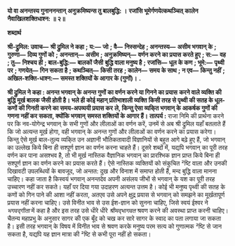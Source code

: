 **यो वा अनन्तस्य गुनाननन्तान्** **अनुक्रमिष्यन्स तु बालबुद्धि: ।** **रजांसि भूमेर्गणयेत्कथञ्चित्** **कालेन नैवाखिलशक्तिधाश्न: ॥ २॥** 

**शब्दार्थ** 

**श्री-द्रुमिल: उवाच—** **श्री द्रुमिल ने कहा** **; य:—** **जो** **; वै—** **निस्सन्देह** **; अनन्तस्य—** **असीम भगवान् के** **; गुरुणा—** **दिव्य गुणों को** **;** **अनन्तान्—** **असीम** **; अनुक्रमिष्यन्—** **वर्णन करने का प्रयास करते हुए** **; स:—** **वह** **; तु—** **निश्चय ही** **; बाल-बुद्धि:—** **बालकों जैसी** **बुद्धि वाला मनुष्य है** **; रजांसि—** **धूल के कण** **; भूमे:—** **पृथ्वी पर** **; गणयेत्—** **गिन सकता है** **; कथञ्चित्—** **किसी तरह** **; कालेन—** **समय के साथ** **; न एव—** **किन्तु नहीं** **; अखिल-शक्ति-धाश्न:—** **समस्त शक्तियों के आगार के (गुणों)।** **.** 

**श्री द्रुमिल ने कहा : अनन्त भगवान् के अनन्त गुणों का वर्णन करने या गिनने का प्रयास** **करने वाले व्यक्ति की बुद्धि मूर्ख बालक जैसी होती है। भले ही कोई महान् प्रतिभाशाली व्यक्ति** **किसी तरह से पृथ्वी की सतह के धूल-कणों की गिनती करने का समय-अपव्ययी प्रयास कर** **ले, किन्तु ऐसा व्यकि्त भगवान् के आकर्षक गुणों की गणना नहीं कर सकता, क्योंकि भगवान्** **समस्त शक्तियों के आगार हैं।** **तात्पर्य :** राजा निमि की प्रार्थना करने पर कि नव-योगेन्द्र भगवान् के सभी गुणों और लीलाओं का वर्णन करें, उनमें से अब श्री द्रुमिल यहाँ बतलाते हैं कि जो  अत्यन्त मूर्ख होगा, वही भगवान् के अनन्त गुणों और लीलाओं का वर्णन करने का प्रयास करेगा। किन्तु ऐसे मूर्ख बाल-तुल्य व्यकि्त उन अज्ञानी भौतिकतावादी विज्ञानियों से बहुत आगे बढ़े हुए हैं, जो भगवान् का उल्लेख किये बिना ही सश्पूर्ण ज्ञान का वर्णन करना चाहते हैं। दूसरे शब्दों में, यद्यपि भगवान् का पूरी तरह वर्णन कर पाना असश्भव है, तो भी मूर्ख नास्तिक वैज्ञानिक भगवान् का प्रारश्भिक ज्ञान प्राप्त किये बिना ही सश्पूर्ण ज्ञान का वर्णन करने का प्रयास करते हैं। ऐसे नास्तिक व्यक्तियों को संकुचित ²ष्टि वाला और उनकी दिखावटी उपलब्धियों के बावजूद, जो अन्तत: दुख और विनाश में समाप्त होती हैं, मन्द बुद्धि वाला मानना चाहिए। कहा जाता है किस्वयं भगवान् अनन्तदेव अपनी असंलय जीभों से भगवान् के यश का पूरी तरह उच्चारण नहीं कर सकते। यहाँ पर दिया गया उदाहरण अत्यन्त उत्तम है। कोई भी मनुष्य पृथ्वी की सतह के कणों को गिन पाने की आशा नहीं करता, अतएव उसे अपने क्षुद्र प्रयास से भगवान् को समझने का मूर्खतापूर्ण प्रयास नहीं करना चाहिए। उसे विनीत भाव से उस ईश-ज्ञान को सुनना चाहिए, जिसे स्वयं ईश्वर ने *भगवद्गीता* में कहा है और इस तरह उसे धीरे धीरे *श्रीमद्भागवत* श्रवण करने की अवस्था प्राप्त करनी चाहिए। चैतन्य महाप्रभु के अनुसार सागर की एक बूँद को चख कर सारे सागर के स्वाद का पता लगाया जा सकता है। इसी तरह भगवान् के विषय में विनीत भाव से श्रवण करके मनुष्य परम सत्य को गुणात्मक ²ष्टि से जान सकता है, यद्यपि यह ज्ञान मात्रा की ²ष्टि से कभी पूरा नहीं हो सकता।  